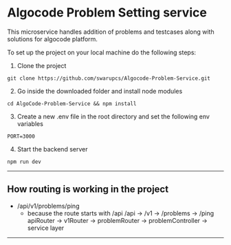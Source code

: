 # Algocode Problem Setting service


This microservice handles addition of problems and testcases along with solutions
for algocode platform.

To set up the project on your local machine do the following steps:

1. Clone the project
```
git clone https://github.com/swarupcs/Algocode-Problem-Service.git
```

2. Go inside the downloaded folder and install node modules

```
cd AlgoCode-Problem-Service && npm install
```

3. Create a new .env file in the root directory and set the following env variables
```
PORT=3000
```

4. Start the backend server
```
npm run dev
```




----------------------------


## How routing is working in the project

 - /api/v1/problems/ping
    - because the route starts with /api
        /api      -> /v1      -> /problems     -> /ping
        apiRouter -> v1Router -> problemRouter -> problemController -> service layer

----------------------------




